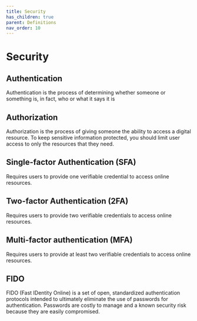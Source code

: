```yaml
---
title: Security
has_children: true
parent: Definitions
nav_order: 10
---
```


# Security

## Authentication
Authentication is the process of determining whether someone or something is, in fact, who or what it says it is

## Authorization 
Authorization is the process of giving someone the ability to access a digital resource. To keep sensitive information protected, you should limit user access to only the resources that they need.

## Single-factor Authentication (SFA)
Requires users to provide one verifiable credential to access online resources.
 
## Two-factor Authentication (2FA)
Requires users to provide two verifiable credentials to access online resources.
 
## Multi-factor authentication (MFA)
Requires users to provide at least two verifiable credentials to access online resources. 

## FIDO
FIDO (Fast IDentity Online) is a set of open, standardized authentication protocols intended to ultimately eliminate the use of passwords for authentication. Passwords are costly to manage and a known security risk because they are easily compromised.

